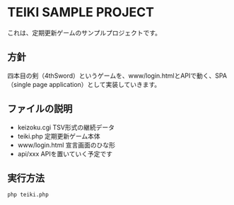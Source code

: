 # TEIKI SAMPLE PROJECT

これは、定期更新ゲームのサンプルプロジェクトです。

## 方針

四本目の剣（4thSword）というゲームを、www/login.htmlとAPIで動く、SPA（single page application）として実装していきます。

## ファイルの説明

- keizoku.cgi TSV形式の継続データ
- teiki.php 定期更新ゲーム本体
- www/login.html 宣言画面のひな形
- api/xxx APIを置いていく予定です

## 実行方法

    php teiki.php
